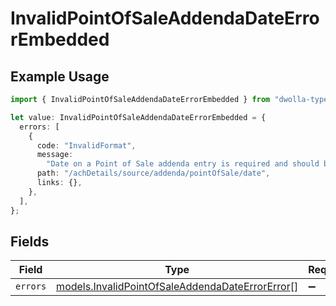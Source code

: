 # InvalidPointOfSaleAddendaDateErrorEmbedded

## Example Usage

```typescript
import { InvalidPointOfSaleAddendaDateErrorEmbedded } from "dwolla-typescript";

let value: InvalidPointOfSaleAddendaDateErrorEmbedded = {
  errors: [
    {
      code: "InvalidFormat",
      message:
        "Date on a Point of Sale addenda entry is required and should be ISO-8601 format: YYYY-MM-DD.",
      path: "/achDetails/source/addenda/pointOfSale/date",
      links: {},
    },
  ],
};
```

## Fields

| Field                                                                                                    | Type                                                                                                     | Required                                                                                                 | Description                                                                                              |
| -------------------------------------------------------------------------------------------------------- | -------------------------------------------------------------------------------------------------------- | -------------------------------------------------------------------------------------------------------- | -------------------------------------------------------------------------------------------------------- |
| `errors`                                                                                                 | [models.InvalidPointOfSaleAddendaDateErrorError](../models/invalidpointofsaleaddendadateerrorerror.md)[] | :heavy_minus_sign:                                                                                       | N/A                                                                                                      |